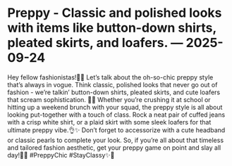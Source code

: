 # Preppy - Classic and polished looks with items like button-down shirts, pleated skirts, and loafers. — 2025-09-24

Hey fellow fashionistas!👗✨ Let’s talk about the oh-so-chic preppy style that’s always in vogue. Think classic, polished looks that never go out of fashion - we’re talkin’ button-down shirts, pleated skirts, and cute loafers that scream sophistication. 💁‍♀️ Whether you’re crushing it at school or hitting up a weekend brunch with your squad, the preppy style is all about looking put-together with a touch of class. Rock a neat pair of cuffed jeans with a crisp white shirt, or a plaid skirt with some sleek loafers for that ultimate preppy vibe.👌✨ Don’t forget to accessorize with a cute headband or classic pearls to complete your look. So, if you’re all about that timeless and tailored fashion aesthetic, get your preppy game on point and slay all day!💅🔥 #PreppyChic #StayClassy✨👗